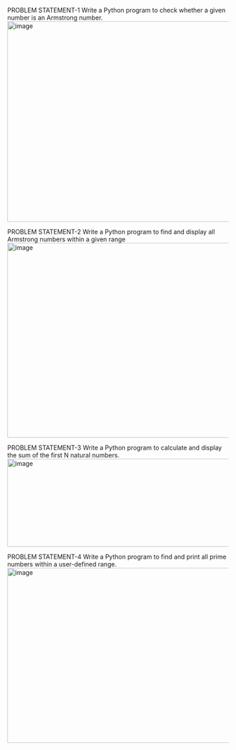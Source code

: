 PROBLEM STATEMENT-1
Write a Python program to check whether a given number is an Armstrong number.
<img width="1622" height="456" alt="image" src="https://github.com/user-attachments/assets/64ef44c8-89ae-4688-997f-0be269361581" />

PROBLEM STATEMENT-2
Write a Python program to find and display all Armstrong numbers within a given range
<img width="1607" height="443" alt="image" src="https://github.com/user-attachments/assets/05b94e87-3515-4c1f-9c1a-63787d866c4c" />

PROBLEM STATEMENT-3
Write a Python program to calculate and display the sum of the first N natural numbers.
<img width="1625" height="200" alt="image" src="https://github.com/user-attachments/assets/312a47c7-0257-4c7a-ba99-b38c4c20ca02" />

PROBLEM STATEMENT-4
Write a Python program to find and print all prime numbers within a user-defined range.
<img width="1622" height="398" alt="image" src="https://github.com/user-attachments/assets/3770cca2-d936-4961-9b00-c8432490368c" />
